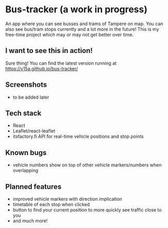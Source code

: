 # Bus-tracker (a work in progress)

An app where you can see busses and trams of Tampere on map. You can also see bus/tram stops currently and a lot more in the future! This is my free-time project which may or may not get better over time.

## I want to see this in action!
Sure thing! You can find the latest version running at 
https://v15a.github.io/bus-tracker/

## Screenshots
  - to be added later

## Tech stack
  - React
  - Leaflet/react-leaflet
  - itsfactory.fi API for real-time vehicle positions and stop points
  
## Known bugs
  - vehicle numbers show on top of other vehicle markers/numbers when overlapping

## Planned features
  - improved vehicle markers with direction implication
  - timetable of each stop when clicked
  - button to find your current position to more quickly see traffic close to you
  - and much more!

